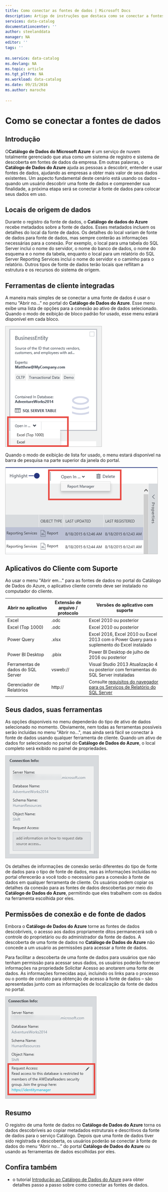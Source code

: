 ```yaml
---
title: Como conectar as fontes de dados | Microsoft Docs
description: Artigo de instruções que destaca como se conectar a fontes de dados descobertas com o Catálogo de Dados do Azure.
services: data-catalog
documentationcenter: ''
author: steelanddata
manager: NA
editor: ''
tags: ''

ms.service: data-catalog
ms.devlang: NA
ms.topic: article
ms.tgt_pltfrm: NA
ms.workload: data-catalog
ms.date: 09/15/2016
ms.author: maroche

---
```

# Como se conectar a fontes de dados
## Introdução
O**Catálogo de Dados do Microsoft Azure** é um serviço de nuvem totalmente gerenciado que atua como um sistema de registro e sistema de descoberta em fontes de dados da empresa. Em outras palavras, o **Catálogo de Dados do Azure** ajuda as pessoas a descobrir, entender e usar fontes de dados, ajudando as empresas a obter mais valor de seus dados existentes. Um aspecto fundamental deste cenário está usando os dados – quando um usuário descobrir uma fonte de dados e compreender sua finalidade, a próxima etapa será se conectar à fonte de dados para colocar seus dados em uso.

## Locais de origem de dados
Durante o registro da fonte de dados, o **Catálogo de dados do Azure** recebe metadados sobre a fonte de dados. Esses metadados incluem os detalhes do local da fonte de dados. Os detalhes do local variam de fonte de dados para fonte de dados, mas sempre conterão as informações necessárias para a conexão. Por exemplo, o local para uma tabela do SQL Server inclui o nome do servidor, o nome do banco de dados, o nome do esquema e o nome da tabela, enquanto o local para um relatório do SQL Server Reporting Services inclui o nome do servidor e o caminho para o relatório. Outros tipos de fonte de dados terão locais que reflitam a estrutura e os recursos do sistema de origem.

## Ferramentas de cliente integradas
A maneira mais simples de se conectar a uma fonte de dados é usar o menu "Abrir no..." no portal do **Catálogo de Dados do Azure**. Esse menu exibe uma lista de opções para a conexão ao ativo de dados selecionado. Quando o modo de exibição de bloco padrão for usado, esse menu estará disponível em cada bloco.

 ![Abrindo uma tabela do SQL Server no Excel desde o bloco de ativos de dados](./media/data-catalog-how-to-connect/data-catalog-how-to-connect1.png)

Quando o modo de exibição de lista for usado, o menu estará disponível na barra de pesquisa na parte superior da janela do portal.

 ![Abrindo um relatório do SQL Server Reporting Services no Gerenciador de Relatórios desde a barra de pesquisa](./media/data-catalog-how-to-connect/data-catalog-how-to-connect2.png)

## Aplicativos do Cliente com Suporte
Ao usar o menu "Abrir em..." para as fontes de dados no portal do Catálogo de Dados do Azure, o aplicativo cliente correto deve ser instalado no computador do cliente.

| Abrir no aplicativo | Extensão de arquivo / protocolo | Versões do aplicativo com suporte |
| --- | --- | --- |
| Excel |.odc |Excel 2010 ou posterior |
| Excel (Top 1000) |.odc |Excel 2010 ou posterior |
| Power Query |.xlsx |Excel 2016, Excel 2010 ou Excel 2013 com o Power Query para o suplemento do Excel instalado |
| Power BI Desktop |.pbix |Power BI Desktop de julho de 2016 ou posterior |
| Ferramentas de dados do SQL Server |vsweb:// |Visual Studio 2013 Atualização 4 ou posterior com ferramentas do SQL Server instaladas |
| Gerenciador de Relatórios |http:// |Consulte [requisitos do navegador para os Serviços de Relatório do SQL Server](https://technet.microsoft.com/pt-BR/library/ms156511.aspx) |

## Seus dados, suas ferramentas
As opções disponíveis no menu dependerão do tipo de ativo de dados selecionado no momento. Obviamente, nem todas as ferramentas possíveis serão incluídas no menu "Abrir no...", mas ainda será fácil se conectar à fonte de dados usando qualquer ferramenta de cliente. Quando um ativo de dados for selecionado no portal do **Catálogo de Dados do Azure**, o local completo será exibido no painel de propriedades.

 ![Informações de conexão para uma tabela do SQL Server](./media/data-catalog-how-to-connect/data-catalog-how-to-connect3.png)

Os detalhes de informações de conexão serão diferentes do tipo de fonte de dados para o tipo de fonte de dados, mas as informações incluídas no portal oferecerão a você todo o necessário para a conexão à fonte de dados em qualquer ferramenta de cliente. Os usuários podem copiar os detalhes da conexão para as fontes de dados descobertas por meio do **Catálogo de Dados do Azure**, permitindo que eles trabalhem com os dados na ferramenta escolhida por eles.

## Permissões de conexão e de fonte de dados
Embora o **Catálogo de Dados do Azure** torne as fontes de dados descobríveis, o acesso aos dados propriamente ditos permanecerá sob o controle do proprietário ou do administrador da fonte de dados. A descoberta de uma fonte de dados no **Catálogo de Dados do Azure** não concede a um usuário as permissões para acessar a fonte de dados.

Para facilitar a descoberta de uma fonte de dados para usuários que não tenham permissão para acessar seus dados, os usuários poderão fornecer informações na propriedade Solicitar Acesso ao anotarem uma fonte de dados. As informações fornecidas aqui, incluindo os links para o processo ou o ponto de contato para obtenção de acesso à fonte de dados – são apresentadas junto com as informações de localização da fonte de dados no portal.

 ![Informações de conexão com as instruções de acesso de solicitação fornecidas](./media/data-catalog-how-to-connect/data-catalog-how-to-connect4.png)

## Resumo
O registro de uma fonte de dados no **Catálogo de Dados do Azure** torna os dados descobríveis ao copiar metadados estruturais e descritivos da fonte de dados para o serviço Catálogo. Depois que uma fonte de dados tiver sido registrada e descoberta, os usuários poderão se conectar à fonte de dados do menu “Abrir no...” do portal **Catálogo de Dados do Azure** ou usando as ferramentas de dados escolhidas por eles.

## Confira também
* o tutorial [Introdução ao Catálogo de Dados do Azure](data-catalog-get-started.md) para obter detalhes passo a passo sobre como conectar as fontes de dados.

<!---HONumber=AcomDC_0921_2016-->